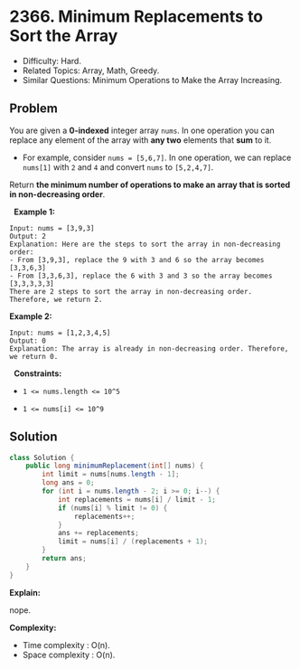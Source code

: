 # 2366. Minimum Replacements to Sort the Array

- Difficulty: Hard.
- Related Topics: Array, Math, Greedy.
- Similar Questions: Minimum Operations to Make the Array Increasing.

## Problem

You are given a **0-indexed** integer array ```nums```. In one operation you can replace any element of the array with **any two** elements that **sum** to it.


	
- For example, consider ```nums = [5,6,7]```. In one operation, we can replace ```nums[1]``` with ```2``` and ```4``` and convert ```nums``` to ```[5,2,4,7]```.


Return **the minimum number of operations to make an array that is sorted in **non-decreasing** order**.

 
**Example 1:**

```
Input: nums = [3,9,3]
Output: 2
Explanation: Here are the steps to sort the array in non-decreasing order:
- From [3,9,3], replace the 9 with 3 and 6 so the array becomes [3,3,6,3]
- From [3,3,6,3], replace the 6 with 3 and 3 so the array becomes [3,3,3,3,3]
There are 2 steps to sort the array in non-decreasing order. Therefore, we return 2.

```

**Example 2:**

```
Input: nums = [1,2,3,4,5]
Output: 0
Explanation: The array is already in non-decreasing order. Therefore, we return 0. 
```

 
**Constraints:**


	
- ```1 <= nums.length <= 10^5```
	
- ```1 <= nums[i] <= 10^9```



## Solution

```java
class Solution {
    public long minimumReplacement(int[] nums) {
        int limit = nums[nums.length - 1];
        long ans = 0;
        for (int i = nums.length - 2; i >= 0; i--) {
            int replacements = nums[i] / limit - 1;
            if (nums[i] % limit != 0) {
                replacements++;
            }
            ans += replacements;
            limit = nums[i] / (replacements + 1);
        }
        return ans;
    }
}
```

**Explain:**

nope.

**Complexity:**

* Time complexity : O(n).
* Space complexity : O(n).
